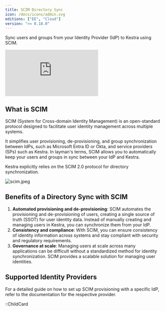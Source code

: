 ```yaml
---
title: SCIM Directory Sync
icon: /docs/icons/admin.svg
editions: ["EE", "Cloud"]
version: ">= 0.18.0"
---
```


Sync users and groups from your Identity Provider (IdP) to Kestra using SCIM.

<div class="video-container">
  <iframe src="https://www.youtube.com/embed/WQBWxt7ruM4?si=wEYUyO5kJuWxQMft" title="YouTube video player" frameborder="0" allow="accelerometer; autoplay; clipboard-write; encrypted-media; gyroscope; picture-in-picture; web-share" referrerpolicy="strict-origin-when-cross-origin" allowfullscreen></iframe>
</div>

## What is SCIM

SCIM (System for Cross-domain Identity Management) is an open-standard protocol designed to facilitate user identity management across multiple systems.

It simplifies user provisioning, de-provisioning, and group synchronization between IdPs, such as Microsoft Entra ID or Okta, and service providers (SPs) such as Kestra. In layman's terms, SCIM allows you to automatically keep your users and groups in sync between your IdP and Kestra.

Kestra explicitly relies on the SCIM 2.0 protocol for directory synchronization.

![scim.jpeg](/docs/enterprise/scim.png)

## Benefits of a Directory Sync with SCIM

1. **Automated provisioning and de-provisioning**: SCIM automates the provisioning and de-provisioning of users, creating a single source of truth (SSOT) for user identity data. Instead of manually creating and managing users in Kestra, you can synchronize them from your IdP.
2. **Consistency and compliance**: With SCIM, you can ensure consistency of identity information across systems and stay compliant with security and regulatory requirements.
3. **Governance at scale**: Managing users at scale across many applications can be difficult without a standardized method for identity synchronization. SCIM provides a scalable solution for managing user identities.

## Supported Identity Providers

For a detailed guide on how to set up SCIM provisioning with a specific IdP, refer to the documentation for the respective provider.

::ChildCard

